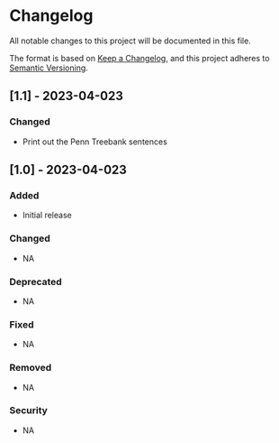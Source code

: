 # Changelog

All notable changes to this project will be documented in this file.

The format is based on [Keep a Changelog](https://keepachangelog.com/en/1.0.0/),
and this project adheres to [Semantic Versioning](https://semver.org/spec/v2.0.0.html).

## [1.1] - 2023-04-023

### Changed
- Print out the Penn Treebank sentences

## [1.0] - 2023-04-023

### Added
- Initial release

### Changed
- NA

### Deprecated
- NA

### Fixed
- NA

### Removed
- NA

### Security
- NA

